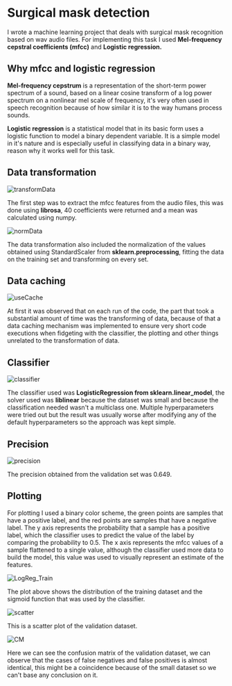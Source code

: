 # Surgical mask detection

I wrote a machine learning project that deals with surgical mask recognition based on wav audio files. For implementing this task I used **Mel-frequency cepstral coefficients (mfcc)** and **Logistic regression.**

## Why mfcc and logistic regression

**Mel-frequency cepstrum** is a representation of the short-term power spectrum of a sound, based on a linear cosine transform of a log power spectrum on a nonlinear mel scale of frequency, it's very often used in speech recognition because of how similar it is to the way humans process sounds.

**Logistic regression** is a statistical model that in its basic form uses a logistic function to model a binary dependent variable. It is a simple model in it's nature and is especially useful in classifying data in a binary way, reason why it works well for this task.

## Data transformation

![transformData](https://user-images.githubusercontent.com/49075040/82742037-ac84e300-9d61-11ea-8b1a-85af2b4d2ece.PNG)

The first step was to extract the mfcc features from the audio files, this was done using **librosa**, 40 coefficients were returned and a mean was calculated using numpy.

![normData](https://user-images.githubusercontent.com/49075040/82742035-ac84e300-9d61-11ea-9d93-50168102a95c.PNG)

The data transformation also included the normalization of the values obtained using StandardScaler from **sklearn.preprocessing**, fitting the data on the training set and transforming on every set.

## Data caching

![useCache](https://user-images.githubusercontent.com/49075040/82742038-ac84e300-9d61-11ea-9f85-7a23272e9211.PNG)

At first it was observed that on each run of the code, the part that took a substantial amount of time was the transforming of data, because of that a data caching mechanism was implemented to ensure very short code executions when fidgeting with the classifier, the plotting and other things unrelated to the transformation of data.

## Classifier

![classifier](https://user-images.githubusercontent.com/49075040/82742039-ad1d7980-9d61-11ea-8069-8cf8cae99b96.PNG)

The classifier used was **LogisticRegression from sklearn.linear_model**, the solver used was **liblinear** because the dataset was small and because the classification needed wasn't a multiclass one.
Multiple hyperparameters were tried out but the result was usually worse after modifying any of the default hyperparameters so the approach was kept simple.

## Precision

![precision](https://user-images.githubusercontent.com/49075040/82742040-ad1d7980-9d61-11ea-9cb3-c16b05a061ac.PNG)

The precision obtained from the validation set was 0.649.

## Plotting

For plotting I used a binary color scheme, the green points are samples that have a positive label, and the red points are samples that have a negative label.
The y axis represents the probability that a sample has a positive label, which the classifier uses to predict the value of the label by comparing the probability to 0.5.
The x axis represents the mfcc values of a sample flattened to a single value, although the classifier used more data to build the model, this value was used to visually represent an estimate of the features.

![LogReg_Train](https://user-images.githubusercontent.com/49075040/82742033-ab53b600-9d61-11ea-8a6d-6c41601b1459.png)

The plot above shows the distribution of the training dataset and the sigmoid function that was used by the classifier.

![scatter](https://user-images.githubusercontent.com/49075040/82742043-ae4ea680-9d61-11ea-8dd9-1394c01117a3.png)

This is a scatter plot of the validation dataset.

![CM](https://user-images.githubusercontent.com/49075040/82742044-ae4ea680-9d61-11ea-9ecd-cd22144bccd9.png)

Here we can see the confusion matrix of the validation dataset, we can observe that the cases of false negatives and false positives is almost identical, this might be a coincidence because of the small dataset so we can't base any conclusion on it.
